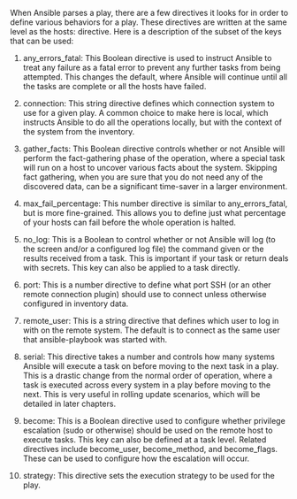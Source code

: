 When Ansible parses a play, there are a few directives it looks for in order to define various behaviors for a play. 
These directives are written at the same level as the hosts: directive. Here is a description of the subset of the 
keys that can be used:

1.  any_errors_fatal: This Boolean directive is used to instruct Ansible to treat any failure as a fatal error to prevent 
    any further tasks from being attempted. This changes the default, where Ansible will continue until all the tasks are 
    complete or all the hosts have failed.

2.  connection: This string directive defines which connection system to use for a given play. A common choice to make here 
    is local, which instructs Ansible to do all the operations locally, but with the context of the system from the inventory.

3.  gather_facts: This Boolean directive controls whether or not Ansible will perform the fact-gathering phase of the operation, 
    where a special task will run on a host to uncover various facts about the system. Skipping fact gathering, when you are 
    sure that you do not need any of the discovered data, can be a significant time-saver in a larger environment.

4.  max_fail_percentage: This number directive is similar to any_errors_fatal, but is more fine-grained. This allows you to define 
    just what percentage of your hosts can fail before the whole operation is halted.

5.  no_log: This is a Boolean to control whether or not Ansible will log (to the screen and/or a configured log file) the command 
    given or the results received from a task. This is important if your task or return deals with secrets. This key can also be 
    applied to a task directly.

6.  port: This is a number directive to define what port SSH (or an other remote connection plugin) should use to connect unless 
    otherwise configured in inventory data.

7.  remote_user: This is a string directive that defines which user to log in with on the remote system. The default is to connect 
    as the same user that ansible-playbook was started with.

8.  serial: This directive takes a number and controls how many systems Ansible will execute a task on before moving to the next 
    task in a play. This is a drastic change from the normal order of operation, where a task is executed across every system in 
    a play before moving to the next. This is very useful in rolling update scenarios, which will be detailed in later chapters.

9.  become: This is a Boolean directive used to configure whether privilege escalation (sudo or otherwise) should be used on the 
    remote host to execute tasks. This key can also be defined at a task level. Related directives include become_user, 
    become_method, and become_flags. These can be used to configure how the escalation will occur.

10. strategy: This directive sets the execution strategy to be used for the play.      